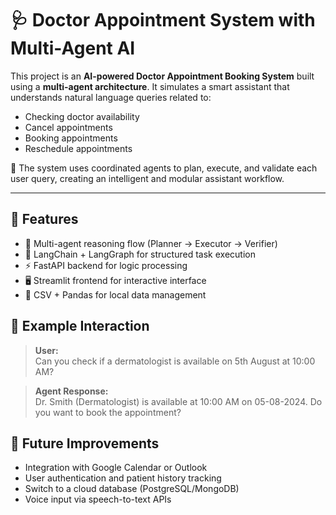 # 🩺 Doctor Appointment System with Multi-Agent AI

This project is an **AI-powered Doctor Appointment Booking System** built using a **multi-agent architecture**. It simulates a smart assistant that understands natural language queries related to:

- Checking doctor availability
- Cancel appointments
- Booking appointments
- Reschedule appointments

🧩 The system uses coordinated agents to plan, execute, and validate each user query, creating an intelligent and modular assistant workflow.

---

## 🚀 Features

- 🤖 Multi-agent reasoning flow (Planner → Executor → Verifier)  
- 🧠 LangChain + LangGraph for structured task execution  
- ⚡ FastAPI backend for logic processing  
- 🖥️ Streamlit frontend for interactive interface  
- 📂 CSV + Pandas for local data management

## 💬 Example Interaction

> **User:**  
> Can you check if a dermatologist is available on 5th August at 10:00 AM?

> **Agent Response:**  
> Dr. Smith (Dermatologist) is available at 10:00 AM on 05-08-2024. Do you want to book the appointment?

## 🌱 Future Improvements

- Integration with Google Calendar or Outlook  
- User authentication and patient history tracking
- Switch to a cloud database (PostgreSQL/MongoDB)  
- Voice input via speech-to-text APIs
